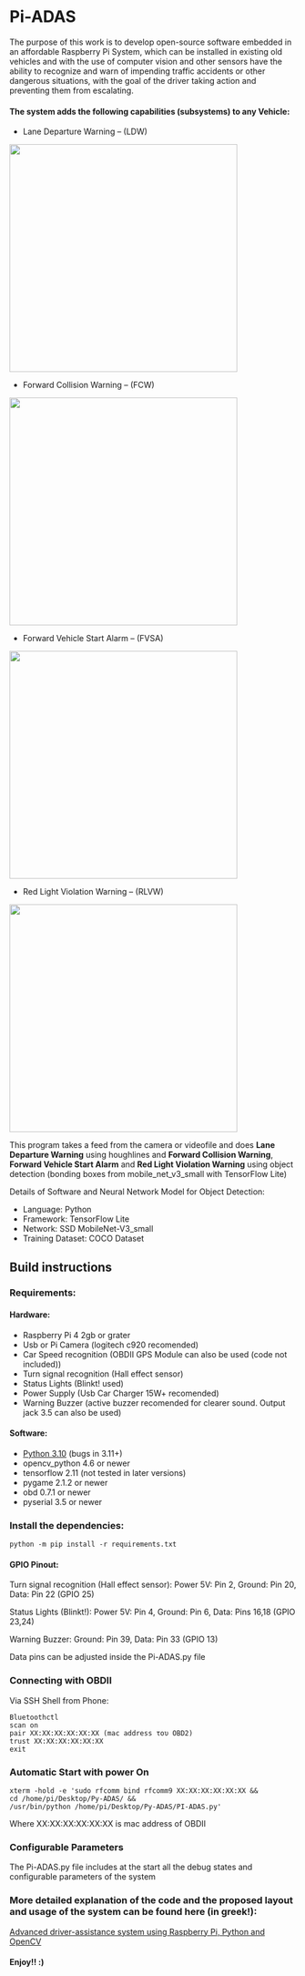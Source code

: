# Pi-ADAS

The purpose of this work is to develop open-source software embedded in an 
affordable Raspberry Pi System, which can be installed in existing old vehicles and 
with the use of computer vision and other sensors have the ability to recognize and 
warn of impending traffic accidents or other dangerous situations, with the goal of the 
driver taking action and preventing them from escalating.

#### The system adds the following capabilities (subsystems) to any Vehicle:
- Lane Departure Warning – (LDW)
<img src="https://github.com/cckats/Pi-ADAS/assets/39501174/2e26c56c-768b-4f9e-a024-72def8d67f47.gif" width="400">

- Forward Collision Warning – (FCW)
<img src="https://github.com/cckats/Pi-ADAS/assets/39501174/b2c901f0-7d1e-497b-9936-d08c83242f9c.gif" width="400">

- Forward Vehicle Start Alarm – (FVSA)
<img src="https://github.com/cckats/Pi-ADAS/assets/39501174/99443364-d75b-414b-a51b-837accf11a5c" width="400">

- Red Light Violation Warning – (RLVW)
<img src="https://github.com/cckats/Pi-ADAS/assets/39501174/877b59c3-51b4-4a8c-91eb-b9b2fa3c750e" width="400">

This program takes a feed from the camera or videofile and does **Lane Departure Warning** using houghlines and 
**Forward Collision Warning**, **Forward Vehicle Start Alarm** and **Red Light Violation Warning** using object detection (bonding boxes from mobile_net_v3_small 
with TensorFlow Lite)

Details of Software and Neural Network Model for Object Detection:

- Language: Python
- Framework: TensorFlow Lite
- Network: SSD MobileNet-V3_small
- Training Dataset: COCO Dataset

## Build instructions

### Requirements:

#### Hardware:
- Raspberry Pi 4 2gb or grater
- Usb or Pi Camera (logitech c920 recomended)
- Car Speed recognition (OBDII GPS Module can also be used (code not included))
- Turn signal recognition (Hall effect sensor)
- Status Lights (Blinkt! used)
- Power Supply (Usb Car Charger 15W+ recomended)
- Warning Buzzer (active buzzer recomended for clearer sound. Output jack 3.5 can also be used)

#### Software:
- [Python 3.10](https://www.python.org) (bugs in 3.11+)
- opencv_python 4.6 or newer
- tensorflow 2.11 (not tested in later versions)
- pygame 2.1.2 or newer
- obd 0.7.1 or newer
- pyserial 3.5 or newer

### Install the dependencies:
```
python -m pip install -r requirements.txt 
```
#### GPIO Pinout: 

Turn signal recognition (Hall effect sensor): 
Power 5V: Pin 2, Ground: Pin 20, Data: Pin 22 (GPIO 25) 

Status Lights (Blinkt!): 
Power 5V: Pin 4, Ground: Pin 6, Data: Pins 16,18 (GPIO 23,24) 

Warning Buzzer: 
Ground: Pin 39, Data: Pin 33 (GPIO 13) 

Data pins can be adjusted inside the Pi-ADAS.py file


### Connecting with OBDII
Via SSH Shell from Phone:
```
Bluetoothctl 
scan on 
pair XX:XX:XX:XX:XX:XX (mac address του OBD2) 
trust XX:XX:XX:XX:XX:XX
exit
```

### Automatic Start with power On

```
xterm -hold -e 'sudo rfcomm bind rfcomm9 XX:XX:XX:XX:XX:XX && 
cd /home/pi/Desktop/Py-ADAS/ && 
/usr/bin/python /home/pi/Desktop/Py-ADAS/PI-ADAS.py'
```
Where XX:XX:XX:XX:XX:XX is mac address of OBDII

### Configurable Parameters 

The Pi-ADAS.py file includes at the start all the debug states and configurable parameters of the system


### More detailed explanation of the code and the proposed layout and usage of the system can be found here (in greek!):
[Advanced driver-assistance system using Raspberry Pi, Python and OpenCV](https://polynoe.lib.uniwa.gr/xmlui/handle/11400/4071)

#### Enjoy!! :)
